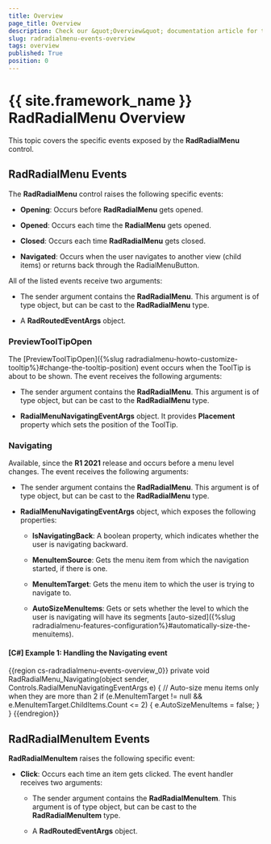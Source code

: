```yaml
---
title: Overview
page_title: Overview
description: Check our &quot;Overview&quot; documentation article for the RadRadialMenu {{ site.framework_name }} control.
slug: radradialmenu-events-overview
tags: overview
published: True
position: 0
---
```


# {{ site.framework_name }} RadRadialMenu Overview

This topic covers the specific events exposed by the __RadRadialMenu__ control. 

## RadRadialMenu Events

The __RadRadialMenu__ control raises the following specific events:

* __Opening__: Occurs before __RadRadialMenu__ gets opened.             

* __Opened__: Occurs each time the __RadialMenu__ gets opened.            

* __Closed__: Occurs each time __RadRadialMenu__ gets closed.            

* __Navigated__: Occurs when the user navigates to another view (child items) or returns back through the RadialMenuButton.            

All of the listed events receive two arguments:

* The sender argument contains the __RadRadialMenu__. This argument is of type object, but can be cast to the __RadRadialMenu__ type.

* A __RadRoutedEventArgs__ object.

### PreviewToolTipOpen

The [PreviewToolTipOpen]({%slug radradialmenu-howto-customize-tooltip%}#change-the-tooltip-position) event occurs when the ToolTip is about to be shown. The event receives the following arguments:            

* The sender argument contains the __RadRadialMenu__. This argument is of type object, but can be cast to the __RadRadialMenu__ type.                

* __RadialMenuNavigatingEventArgs__ object. It provides __Placement__ property which sets the position of the ToolTip.

### Navigating

Available, since the __R1 2021__ release and occurs before a menu level changes. The event receives the following arguments:

* The sender argument contains the __RadRadialMenu__. This argument is of type object, but can be cast to the __RadRadialMenu__ type.                

* __RadialMenuNavigatingEventArgs__ object, which exposes the following properties:

	* __IsNavigatingBack__: A boolean property, which indicates whether the user is navigating backward. 

	* __MenuItemSource__: Gets the menu item from which the navigation started, if there is one.

	* __MenuItemTarget__: Gets the menu item to which the user is trying to navigate to.

	* __AutoSizeMenuItems__: Gets or sets whether the level to which the user is navigating will have its segments [auto-sized]({%slug radradialmenu-features-configuration%}#automatically-size-the-menuitems).

#### __[C#] Example 1: Handling the Navigating event__

{{region cs-radradialmenu-events-overview_0}}
	private void RadRadialMenu_Navigating(object sender, Controls.RadialMenuNavigatingEventArgs e)
	{
		// Auto-size menu items only when they are more than 2
		if (e.MenuItemTarget != null && e.MenuItemTarget.ChildItems.Count <= 2)
		{
			e.AutoSizeMenuItems = false;
		}
	}
{{endregion}}

## RadRadialMenuItem Events

__RadRadialMenuItem__ raises the following specific event: 

* __Click__: Occurs each time an item gets clicked. The event handler receives two arguments:            

	* The sender argument contains the __RadRadialMenuItem__. This argument is of type object, but can be cast to the __RadRadialMenuItem__ type.                  

	* A __RadRoutedEventArgs__ object.                  
